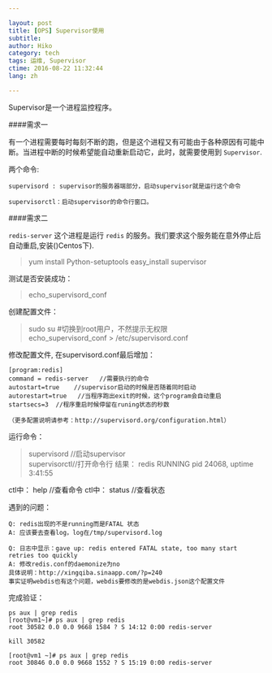 ```yaml
---

layout: post  
title: [OPS] Supervisor使用  
subtitle:   
author: Hiko  
category: tech
tags: 运维, Supervisor  
ctime: 2016-08-22 11:32:44  
lang: zh  

---
```


Supervisor是一个进程监控程序。

####需求一

有一个进程需要每时每刻不断的跑，但是这个进程又有可能由于各种原因有可能中断。当进程中断的时候希望能自动重新启动它，此时，就需要使用到 `Supervisor`.

两个命令: 

```
supervisord : supervisor的服务器端部分，启动supervisor就是运行这个命令   

supervisorctl：启动supervisor的命令行窗口。
```

####需求二

`redis-server` 这个进程是运行 `redis` 的服务。我们要求这个服务能在意外停止后自动重启,安装()Centos下).

> yum install Python-setuptools 
> easy_install supervisor 

测试是否安装成功： 
> echo_supervisord_conf 

创建配置文件： 
> sudo su #切换到root用户，不然提示无权限    
>echo_supervisord_conf > /etc/supervisord.conf 

修改配置文件, 在supervisord.conf最后增加：

```
[program:redis]
command = redis-server   //需要执行的命令  
autostart=true    //supervisor启动的时候是否随着同时启动  
autorestart=true   //当程序跑出exit的时候，这个program会自动重启  
startsecs=3  //程序重启时候停留在runing状态的秒数  

（更多配置说明请参考：http://supervisord.org/configuration.html）
```

运行命令： 
> supervisord //启动supervisor  
> supervisorctl//打开命令行 
结果： 
redis RUNNING pid 24068, uptime 3:41:55

ctl中： help //查看命令
ctl中： status //查看状态

遇到的问题：

```
Q: redis出现的不是running而是FATAL 状态 
A: 应该要去查看log，log在/tmp/supervisord.log

Q: 日志中显示：gave up: redis entered FATAL state, too many start retries too quickly 
A: 修改redis.conf的daemonize为no 
具体说明：http://xingqiba.sinaapp.com/?p=240 
事实证明webdis也有这个问题，webdis要修改的是webdis.json这个配置文件
```

完成验证：

```
ps aux | grep redis 
[root@vm1~]# ps aux | grep redis 
root 30582 0.0 0.0 9668 1584 ? S 14:12 0:00 redis-server

kill 30582

[root@vm1 ~]# ps aux | grep redis 
root 30846 0.0 0.0 9668 1552 ? S 15:19 0:00 redis-server
```

